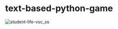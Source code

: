 # text-based-python-game

![student-life-vsc_ss](https://github.com/zipage/text-based-python-game/assets/59000769/77302e40-2e08-47ed-90d6-6fc170679ac0)

